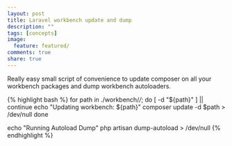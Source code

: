 ```yaml
---
layout: post
title: Laravel workbench update and dump
description: ""
tags: [concepts]
image:
  feature: featured/
comments: true
share: true
---
```


Really easy small script of convenience to update composer on all your workbench packages and dump workbench autoloaders.

<!-- more -->

{% highlight bash %}
for path in ./workbench/*/*; do
    [ -d "${path}" ] || continue
    echo "Updating workbench: ${path}"
    composer update -d $path > /dev/null
done

echo "Running Autoload Dump"
php artisan dump-autoload > /dev/null
{% endhighlight %}
